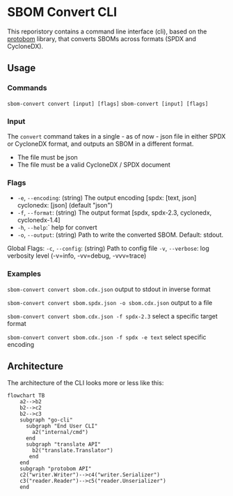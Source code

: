 # SBOM Convert CLI
This reporistory contains a command line interface (cli), based on the [protobom](https://github.com/bom-squad/protobom) library, that converts SBOMs across formats (SPDX and CycloneDX).


## Usage

### Commands
`sbom-convert convert [input] [flags]`
`sbom-convert [input] [flags]`

### Input
The `convert` command takes in a single - as of now - json file in either SPDX or CycloneDX format, and outputs an SBOM in a different format. 
- The file must be json
- The file must be a valid CycloneDX / SPDX document

### Flags
- `-e`, `--encoding`: (string) The output encoding [spdx: [text, json] cyclonedx: [json] (default "json")
- `-f`, `--format`: (string) The output format [spdx, spdx-2.3, cyclonedx, cyclonedx-1.4]
- `-h`, `--help`:` help for convert
- `-o`, `--output`:  (string) Path to write the converted SBOM. Default: stdout. 

Global Flags:
`-c`, `--config`: (string) Path to config file
`-v`, `--verbose`: log verbosity level (-v=info, -vv=debug, -vvv=trace)


### Examples
`sbom-convert convert sbom.cdx.json`                     output to stdout in inverse format  

`sbom-convert convert sbom.spdx.json -o sbom.cdx.json`   output to a file  

`sbom-convert convert sbom.cdx.json -f spdx-2.3`         select a specific target format  

`sbom-convert convert sbom.cdx.json -f spdx -e text`   	 select specific encoding  



## Architecture 

The architecture of the CLI looks more or less like this:

```mermaid
flowchart TB
    a2-->b2
    b2-->c2
    b2-->c3
    subgraph "go-cli"
      subgraph "End User CLI"
        a2("internal/cmd")
      end
      subgraph "translate API"
        b2("translate.Translator")
       end
    end
    subgraph "protobom API"
    c2("writer.Writer")-->c4("writer.Serializer")
    c3("reader.Reader")-->c5("reader.Unserializer")
    end
```